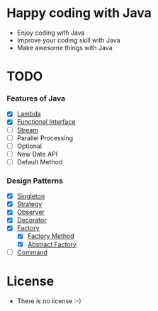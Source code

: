 # Happy coding with Java
- Enjoy coding with Java
- Improve your coding skill with Java
- Make awesome things with Java

# TODO
### Features of Java
  - [x] [Lambda](src/main/java/io/huna/lambda)
  - [x] [Functional Interface](src/main/java/io/huna/function)
  - [ ] [Stream](src/main/java/io/huna/stream)
  - [ ] Parallel Processing
  - [ ] Optional
  - [ ] New Date API
  - [ ] Default Method
  
### Design Patterns
  - [x] [Singleton](src/main/java/io/huna/patterns/singleton/)
  - [X] [Strategy](src/main/java/io/huna/patterns/strategy)
  - [x] [Observer](src/main/java/io/huna/patterns/observer)
  - [x] [Decorator](src/main/java/io/huna/patterns/decorator)
  - [x] [Factory](src/main/java/io/huna/patterns/factory)
    - [x] [Factory Method](src/main/java/io/huna/patterns/factory/method)
    - [x] [Abstract Factory](src/main/java/io/huna/patterns/factory/abstractfactory)
  - [ ] [Command](src/main/java/io/huna/patterns/command)
  
# License
- There is no license :-)
